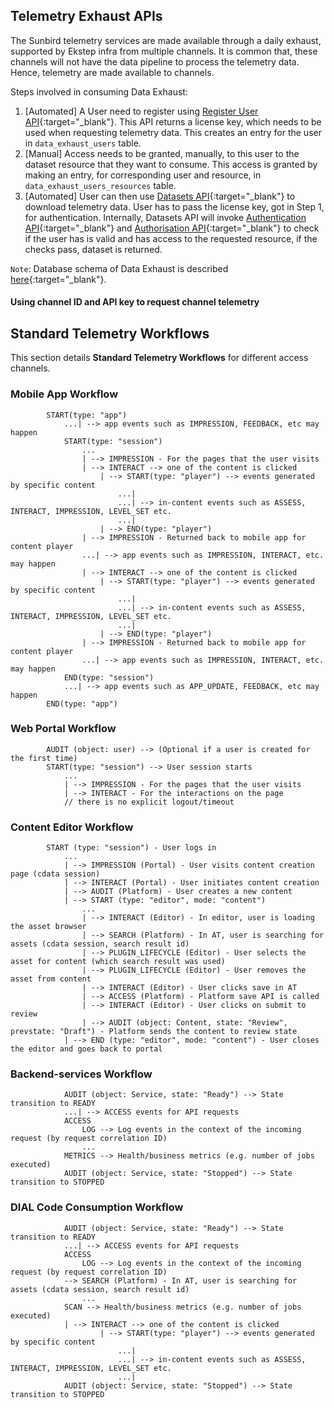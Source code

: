 ## Telemetry Exhaust APIs

The Sunbird telemetry services are made available through a daily exhaust, supported by Ekstep infra from multiple channels. It is common that, these channels will not have the data pipeline to process the telemetry data. Hence, telemetry are made available to channels.

Steps involved in consuming Data Exhaust:

1. [Automated] A User need to register using [Register User API](https://github.com/ekstep/Common-Design/wiki/Data-Exhaust-API-Specification#data-exhaust-register-user-api){:target="_blank"}. This API returns a license key, which needs to be used when requesting telemetry data. This creates an entry for the user in ```data_exhaust_users``` table. 
2. [Manual] Access needs to be granted, manually, to this user to the dataset resource that they want to consume. This access is granted by making an entry, for corresponding user and resource, in ```data_exhaust_users_resources``` table.
3. [Automated] User can then use [Datasets API](https://github.com/ekstep/Common-Design/wiki/Data-Exhaust-API-Specification#data-exhaust-dataset-api){:target="_blank"} to download telemetry data. User has to pass the license key, got in Step 1, for authentication. Internally, Datasets API will invoke [Authentication API](https://github.com/ekstep/Common-Design/wiki/Data-Exhaust-API-Specification#data-exhaust-authenticate-api){:target="_blank"} and [Authorisation API](https://github.com/ekstep/Common-Design/wiki/Data-Exhaust-API-Specification#data-exhaust-authorize-api){:target="_blank"} to check if the user has is valid and has access to the requested resource, if the checks pass, dataset is returned.

```Note```: Database schema of Data Exhaust is described [here](https://github.com/ekstep/Common-Design/wiki/TDD-DataSets#database-schema-changes){:target="_blank"}.

#### Using channel ID and API key to request channel telemetry

## Standard Telemetry Workflows

This section details **Standard Telemetry Workflows** for different access channels.

### Mobile App Workflow

````
        START(type: "app")
            ...| --> app events such as IMPRESSION, FEEDBACK, etc may happen
            START(type: "session")
                ...
                | --> IMPRESSION - For the pages that the user visits
                | --> INTERACT --> one of the content is clicked
                    | --> START(type: "player") --> events generated by specific content
                        ...|
                        ...| --> in-content events such as ASSESS, INTERACT, IMPRESSION, LEVEL_SET etc.
                        ...|
                    | --> END(type: "player")
                | --> IMPRESSION - Returned back to mobile app for content player
                ...| --> app events such as IMPRESSION, INTERACT, etc. may happen
                | --> INTERACT --> one of the content is clicked
                    | --> START(type: "player") --> events generated by specific content
                        ...|
                        ...| --> in-content events such as ASSESS, INTERACT, IMPRESSION, LEVEL_SET etc.
                        ...|
                    | --> END(type: "player")
                | --> IMPRESSION - Returned back to mobile app for content player
                ...| --> app events such as IMPRESSION, INTERACT, etc. may happen
            END(type: "session")
            ...| --> app events such as APP_UPDATE, FEEDBACK, etc may happen
        END(type: "app")
````

### Web Portal Workflow

````
        AUDIT (object: user) --> (Optional if a user is created for the first time)
        START(type: "session") --> User session starts
            ...
            | --> IMPRESSION - For the pages that the user visits
            | --> INTERACT - For the interactions on the page
            // there is no explicit logout/timeout
````

### Content Editor Workflow

````
        START (type: "session") - User logs in
            ...
            | --> IMPRESSION (Portal) - User visits content creation page (cdata session)
            | --> INTERACT (Portal) - User initiates content creation
            | --> AUDIT (Platform) - User creates a new content
            | --> START (type: "editor", mode: "content")
                ...
                | --> INTERACT (Editor) - In editor, user is loading the asset browser
                | --> SEARCH (Platform) - In AT, user is searching for assets (cdata session, search result id)
                | --> PLUGIN_LIFECYCLE (Editor) - User selects the asset for content (which search result was used)
                | --> PLUGIN_LIFECYCLE (Editor) - User removes the asset from content
                | --> INTERACT (Editor) - User clicks save in AT
                | --> ACCESS (Platform) - Platform save API is called
                | --> INTERACT (Editor) - User clicks on submit to review
                | --> AUDIT (object: Content, state: "Review", prevstate: "Draft") - Platform sends the content to review state
            | --> END (type: "editor", mode: "content") - User closes the editor and goes back to portal
````
    
### Backend-services Workflow

````
            AUDIT (object: Service, state: "Ready") --> State transition to READY
            ...| --> ACCESS events for API requests
            ACCESS
                LOG --> Log events in the context of the incoming request (by request correlation ID)
                ...
            METRICS --> Health/business metrics (e.g. number of jobs executed)
            AUDIT (object: Service, state: "Stopped") --> State transition to STOPPED
````

### DIAL Code Consumption Workflow

````
            AUDIT (object: Service, state: "Ready") --> State transition to READY
            ...| --> ACCESS events for API requests
            ACCESS
                LOG --> Log events in the context of the incoming request (by request correlation ID)
            --> SEARCH (Platform) - In AT, user is searching for assets (cdata session, search result id)
                ...
            SCAN --> Health/business metrics (e.g. number of jobs executed)
            | --> INTERACT --> one of the content is clicked
                    | --> START(type: "player") --> events generated by specific content
                        ...|
                        ...| --> in-content events such as ASSESS, INTERACT, IMPRESSION, LEVEL_SET etc.
                        ...|
            AUDIT (object: Service, state: "Stopped") --> State transition to STOPPED

````
